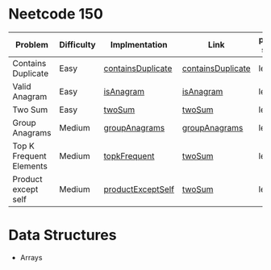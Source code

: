 # Neetcode 150

| Problem                 | Difficulty | Implmentation                                                  | Link                                                                   | problem source |
| ----------------------- | ---------- | -------------------------------------------------------------- | ---------------------------------------------------------------------- | -------------- |
| Contains Duplicate      | Easy       | [containsDuplicate](./arraysandhashing/containsdupplicate.go)  | [containsDuplicate](https://leetcode.com/problems/contains-duplicate)  | leetcode       |
| Valid Anagram           | Easy       | [isAnagram](./arraysandhashing/isAnagram.go)                   | [isAnagram](https://leetcode.com/problems/valid-anagram)               | leetcode       |
| Two Sum                 | Easy       | [twoSum](./arraysandhashing/twoSum.go)                         | [twoSum](https://leetcode.com/problems/two-sum/)                       | leetcode       |
| Group Anagrams          | Medium     | [groupAnagrams](./arraysandhashing/groupAnagrams.go)           | [groupAnagrams](https://leetcode.com/problems/group-anagrams/)         | leetcode       |
| Top K Frequent Elements | Medium     | [topkFrequent](./arraysandhashing/topkfrequentelements.go)     | [twoSum](https://leetcode.com/problems/top-k-frequent-elements/)       | leetcode       |
| Product except self     | Medium     | [productExceptSelf](./arraysandhashing/productExceptSelf.go)   | [twoSum](https://leetcode.com/problems/product-of-array-except-self/)  | leetcode       |
# Data Structures


- Arrays
